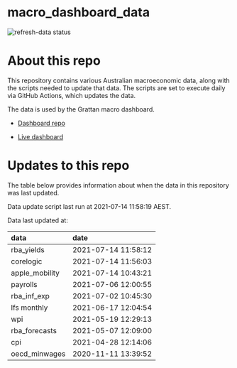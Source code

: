 
<!-- README.md is generated from README.Rmd. Please edit that file -->

# macro\_dashboard\_data

<!-- badges: start -->

![refresh-data
status](https://github.com/grattan/macro_dashboard_data/workflows/refresh-data/badge.svg)

<!-- badges: end -->

# About this repo

This repository contains various Australian macroeconomic data, along
with the scripts needed to update that data. The scripts are set to
execute daily via GitHub Actions, which updates the data.

The data is used by the Grattan macro dashboard.

  - [Dashboard repo](https://github.com/grattan/macrodashboard)

  - [Live dashboard](https://mattcowgill.shinyapps.io/macrodashboard/)

# Updates to this repo

The table below provides information about when the data in this
repository was last updated.

Data update script last run at 2021-07-14 11:58:19 AEST.

Data last updated at:

| data            | date                |
| :-------------- | :------------------ |
| rba\_yields     | 2021-07-14 11:58:12 |
| corelogic       | 2021-07-14 11:56:03 |
| apple\_mobility | 2021-07-14 10:43:21 |
| payrolls        | 2021-07-06 12:00:55 |
| rba\_inf\_exp   | 2021-07-02 10:45:30 |
| lfs monthly     | 2021-06-17 12:04:54 |
| wpi             | 2021-05-19 12:29:13 |
| rba\_forecasts  | 2021-05-07 12:09:00 |
| cpi             | 2021-04-28 12:14:06 |
| oecd\_minwages  | 2020-11-11 13:39:52 |
